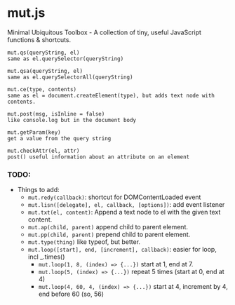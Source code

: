 # mut.js

Minimal Ubiquitous Toolbox - A collection of tiny, useful JavaScript functions & shortcuts.

``` 
mut.qs(queryString, el)
same as el.querySelector(queryString)

mut.qsa(queryString, el)
same as el.querySelectorAll(queryString)

mut.ce(type, contents)
same as el = document.createElement(type), but adds text node with contents.

mut.post(msg, isInline = false)
like console.log but in the document body

mut.getParam(key)
get a value from the query string

mut.checkAttr(el, attr)
post() useful information about an attribute on an element
```

 ### TODO: 

* Things to add:
    * `mut.redy(callback)`: shortcut for DOMContentLoaded event
    * `mut.lisn([delegate], el, callback, [options])`: add event listener
    * `mut.txt(el, content)`: Append a text node to el with the given text content.
    * `mut.ap(child, parent)` append child to parent element.
    * `mut.pp(child, parent)` prepend child to parent element.
    * `mut.type(thing)` like typeof, but better.
    * `mut.loop([start], end, [increment], callback)`: easier for loop, incl _.times()
        * `mut.loop(1, 8, (index) => {...})` start at 1, end at 7.
        * `mut.loop(5, (index) => {...})` repeat 5 times (start at 0, end at 4)
        * `mut.loop(4, 60, 4, (index) => {...})` start at 4, increment by 4, end before 60 (so, 56)
